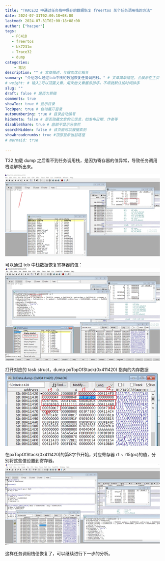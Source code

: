 ```yaml
---
title: "TRACE32 中通过任务栈中保存的数据恢复 freertos 某个任务调用栈的方法"
date: 2024-07-31T02:00:18+08:00
lastmod: 2024-07-31T02:00:18+08:00
author: ["hacper"]
tags:
   - FC41D
   - freertos
   - bk7231m
   - Trace32
   - dump
categories:
    - 笔记
description: "" # 文章描述，与搜索优化相关
summary: "介绍怎么通过tcb中栈的数据恢复任务调用栈。" # 文章简单描述，会展示在主页
# weight: # 输入1可以顶置文章，用来给文章展示排序，不填就默认按时间排序
slug: ""
draft: false # 是否为草稿
comments: true
showToc: true # 显示目录
TocOpen: true # 自动展开目录
autonumbering: true # 目录自动编号
hidemeta: false # 是否隐藏文章的元信息，如发布日期、作者等
disableShare: true # 底部不显示分享栏
searchHidden: false # 该页面可以被搜索到
showbreadcrumbs: true #顶部显示当前路径
# mermaid: true

---
```


T32 加载 dump 之后看不到任务调用栈，是因为寄存器的值异常，导致任务调用栈没解析出来。

![](https://github.com/hacperme/picx-images-hosting/raw/master/20240731/image.7p3ib6p4y8.webp)

可以通过 tcb 中栈数据恢复寄存器的值：
![](https://github.com/hacperme/picx-images-hosting/raw/master/20240731/image.3k7wz2uwfy.webp)

打开对应的 task struct，dump pxTopOfStack(0x411420) 指向的内存数据
![](https://github.com/hacperme/picx-images-hosting/raw/master/20240731/image.4jo0c92xsd.webp)

在pxTopOfStack(0x411420)的第8字节开始，对应寄存器 r1 ~ r15(pc)的值，分别将这些值设置到寄存器。
![](https://github.com/hacperme/picx-images-hosting/raw/master/20240731/image.73tuowfe49.webp)

这样任务调用栈便恢复了，可以继续进行下一步的分析。
